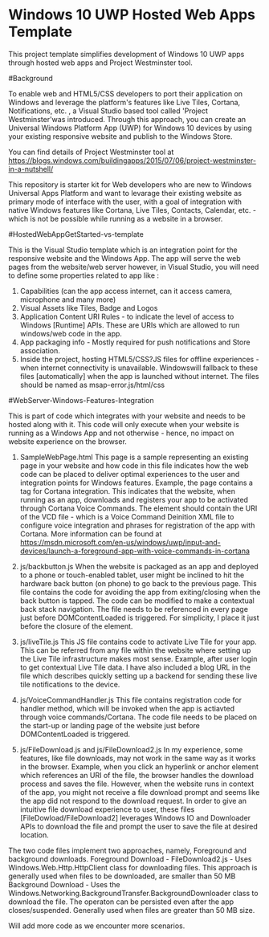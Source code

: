# Windows 10 UWP Hosted Web Apps Template

This project template simplifies development of Windows 10 UWP apps through hosted web apps and Project Westminster tool. 

#Background

To enable web and HTML5/CSS developers to port their application on Windows and leverage the platform's features like Live Tiles, Cortana, Notifications, etc. , a Visual Studio based tool called 'Project Westminster'was introduced. Through this approach, you can create an Universal Windows Platform App (UWP) for Windows 10 devices by using your existing responsive website and publish to the Windows Store.

You can find details of Project Westminster tool at https://blogs.windows.com/buildingapps/2015/07/06/project-westminster-in-a-nutshell/ 

This repository is starter kit for Web developers who are new to Windows Universal Apps Platform and want to levarage their existing website as primary mode of interface with the user, with a goal of integration with native Windows features like Cortana, Live Tiles, Contacts, Calendar, etc. - which is not be possible while running as a website in a browser.




#HostedWebAppGetStarted-vs-template

This is the Visual Studio template which is an integration point for the responsive website and the Windows App. The app will serve the web pages from the website/web server however, in Visual Studio, you will need to define some properties related to app like :

1. Capabilities (can the app access internet, can it access camera, microphone and many more)
2. Visual Assets like Tiles, Badge and Logos
3. Application Content URI Rules - to indicate the level of access to Windows [Runtime] APIs. These are URIs which are allowed to run windows/web code in the app.
4. App packaging info - Mostly required for push notifications and Store association.
5. Inside the project, hosting HTML5/CSS?JS files for offline experiences - when internet connectivity is unavailable. Windowswill fallback to these files [automatically] when the app is launched without internet. The files should be named as msap-error.js/html/css
    
    
#WebServer-Windows-Features-Integration 

This is part of code which integrates with your website and needs to be hosted along with it. This code will only execute when your website is running as a Windows App and not otherwise - hence, no impact on website experience on the browser. 

1. SampleWebPage.html
This page is a sample representing an existing page in your website and how code in this file indicates how the web code can be placed to deliver optimal experiences to the user and integration points for Windows features. Example, the page contains a <meta> tag for Cortana integration. This indicates that the website, when running as an app, downloads and registers your app to be activated through Cortana Voice Commands. The <meta> element should contain the URI of the VCD file - which is a Voice Command Deinition XML file to configure voice integration and phrases for registration of the app with Cortana. More information can be found at https://msdn.microsoft.com/en-us/windows/uwp/input-and-devices/launch-a-foreground-app-with-voice-commands-in-cortana 

2. js/backbutton.js 
When the website is packaged as an app and deployed to a phone or touch-enabled tablet, user might be inclined to hit the hardware back button (on phone) to go back to the previous page. This file contains the code for avoiding the app from exiting/closing when the back button is tapped. The code can be modified to make a contextual back stack navigation. The file needs to be referenced in every page just before DOMContentLoaded is triggered. For simplicity, I place it just before the closure of the <body> element.

3. js/liveTile.js
This JS file contains code to activate Live Tile for your app. This can be referred from any file within the website where setting up the Live Tile infrastructure makes most sense. Example, after user login to get contextual Live Tile data. I have also included a blog URL in the file which describes quickly setting up a backend for sending these live tile notifications to the device.

4. js/VoiceCommandHandler.js
This file contains registration code for handler method, which will be invoked when the app is actiavted through voice commands/Cortana. The code file needs to be placed on the start-up or landing page of the website just before DOMContentLoaded is triggered. 

5. js/FileDownload.js and js/FileDownload2.js
In my experience, some features, like file downloads, may not work in the same way as it works in the browser. Example, when you click an hyperlink or <a> anchor element which references an URI of the file, the browser handles the download process and saves the file. However, when the website runs in context of the app, you might not receive a file download prompt and seems like the app did not respond to the download request. In order to give an intuitive file download experience to user, these files [FileDowload/FileDownload2] leverages Windows IO and Downloader APIs to download the file and prompt the user to save the file at desired location. 

The two code files implement two approaches, namely, Foreground and background downloads.
Foreground Download -  FileDownload2.js - Uses Windows.Web.Http.HttpClient class for downloading files. This approach is generally used when files to be downloaded, are smaller than 50 MB
Background Download - Uses the Windows.Networking.BackgroundTransfer.BackgroundDownloader class to download the file. The operaton can be persisted even after the app closes/suspended. Generally used when files are greater than 50 MB size.

Will add more code as we encounter more scenarios.
    
    
